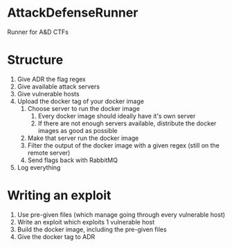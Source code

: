 # AttackDefenseRunner
Runner for A&amp;D CTFs

# Structure
1. Give ADR the flag regex
2. Give available attack servers
3. Give vulnerable hosts
4. Upload the docker tag of your docker image
    1. Choose server to run the docker image
        1. Every docker image should ideally have it's own server
        2. If there are not enough servers available, distribute the docker images as good as possible
    2. Make that server run the docker image
    3. Filter the output of the docker image with a given regex (still on the remote server)
    4. Send flags back with RabbitMQ
5. Log everything

# Writing an exploit
1. Use pre-given files (which manage going through every vulnerable host)
2. Write an exploit which exploits 1 vulnerable host
3. Build the docker image, including the pre-given files
4. Give the docker tag to ADR
